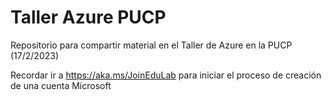 # Taller Azure PUCP
Repositorio para compartir material en el Taller de Azure en la PUCP (17/2/2023)

Recordar ir a https://aka.ms/JoinEduLab para iniciar el proceso de creación de una cuenta Microsoft 
